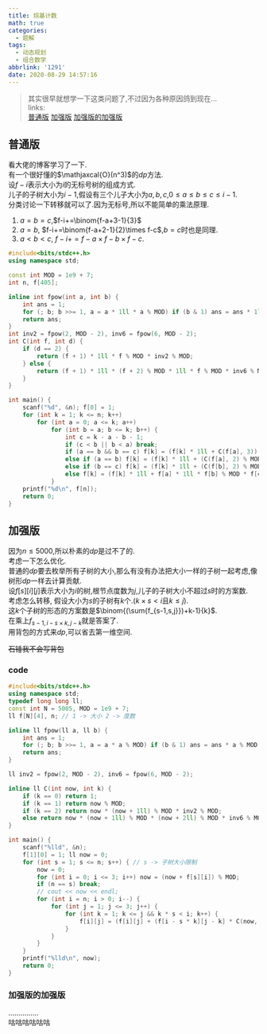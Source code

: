 ```yaml
---
title: 烷基计数
math: true
categories:
  - 题解
tags:
  - 动态规划
  - 组合数学
abbrlink: '1291'
date: 2020-08-29 14:57:16
---
```



>其实很早就想学一下这类问题了,不过因为各种原因鸽到现在...  
links:  
 [普通版](https://loj.ac/problem/6185)  [加强版](https://loj.ac/problem/6269)  [加强版的加强版](https://loj.ac/problem/6538)  

## 普通版
看大佬的博客学习了一下.  
有一个很好懂的$\mathjaxcal{O}(n^3)$的$dp$方法.  
设$f-i$表示大小为$i$的无标号树的组成方式.  
儿子的子树大小为$i-1$,假设有三个儿子大小为$a,b,c$,$0\leq a\leq b\leq c\leq i-1$.  
分类讨论一下转移就可以了.因为无标号,所以不能简单的乘法原理.   
1. $a=b=c$,$f-i+=\binom{f-a+3-1}{3}$  
2. $a=b$, $f-i+=\binom{f-a+2-1}{2}\times f-c$,$b=c$时也是同理.  
3. $a < b < c$, $f-i+=f-a\times f-b \times f-c$.  

```cpp
#include<bits/stdc++.h>
using namespace std;

const int MOD = 1e9 + 7;
int n, f[405];

inline int fpow(int a, int b) {
    int ans = 1;
    for (; b; b >>= 1, a = a * 1ll * a % MOD) if (b & 1) ans = ans * 1ll * a % MOD;
    return ans;
}
int inv2 = fpow(2, MOD - 2), inv6 = fpow(6, MOD - 2);
int C(int f, int d) {
    if (d == 2) {
        return (f + 1) * 1ll * f % MOD * inv2 % MOD;
    } else {
        return (f + 1) * 1ll * (f + 2) % MOD * 1ll * f % MOD * inv6 % MOD;
    }
}

int main() {
    scanf("%d", &n); f[0] = 1;
    for (int k = 1; k <= n; k++)
        for (int a = 0; a <= k; a++)
            for (int b = a; b <= k; b++) {
                int c = k - a - b - 1;
                if (c < b || b < a) break;
                if (a == b && b == c) f[k] = (f[k] * 1ll + C(f[a], 3)) % MOD;
                else if (a == b) f[k] = (f[k] * 1ll + (C(f[a], 2) % MOD * 1ll * f[c] % MOD)) % MOD;
                else if (b == c) f[k] = (f[k] * 1ll + (C(f[b], 2) % MOD * 1ll * f[a] % MOD)) % MOD;
                else f[k] = (f[k] * 1ll + f[a] * 1ll * f[b] % MOD * f[c] % MOD) % MOD;
            }
    printf("%d\n", f[n]);
    return 0;
}
```

## 加强版
因为$n\leq 5000$,所以朴素的$dp$是过不了的.  
考虑一下怎么优化.  
普通的$dp$要去枚举所有子树的大小,那么有没有办法把大小一样的子树一起考虑,像树形$dp$一样去计算贡献.  
设$f[s][i][j]$表示大小为$i$的树,根节点度数为$j$,儿子的子树大小不超过$s$时的方案数.  
考虑怎么转移, 假设大小为$s$的子树有$k$个.($k\times s<i$且$k\leq j$).  
这$k$个子树的形态的方案数是$\binom{(\sum{f_{s-1,s,j}})+k-1}{k}$.  
在乘上$f_{s-1,i-s\times k,j-k}$就是答案了.  
用背包的方式来$dp$,可以省去第一维空间.  

~~石锤我不会写背包~~

### code
```cpp
#include<bits/stdc++.h>
using namespace std;
typedef long long ll;
const int N = 5005, MOD = 1e9 + 7;
ll f[N][4], n; // 1 -> 大小 2 -> 度数

inline ll fpow(ll a, ll b) {
    int ans = 1;
    for (; b; b >>= 1, a = a * a % MOD) if (b & 1) ans = ans * a % MOD;
    return ans;
}

ll inv2 = fpow(2, MOD - 2), inv6 = fpow(6, MOD - 2);

inline ll C(int now, int k) {
    if (k == 0) return 1;
    if (k == 1) return now % MOD;
    if (k == 2) return now * (now + 1ll) % MOD * inv2 % MOD;
    else return now * (now + 1ll) % MOD * (now + 2ll) % MOD * inv6 % MOD;
}

int main() {
    scanf("%lld", &n);
    f[1][0] = 1; ll now = 0;
    for (int s = 1; s <= n; s++) { // s -> 子树大小限制
        now = 0;
        for (int i = 0; i <= 3; i++) now = (now + f[s][i]) % MOD;
        if (n == s) break;
        // cout << now << endl;
        for (int i = n; i > 0; i--) {
            for (int j = 1; j <= 3; j++) {
                for (int k = 1; k <= j && k * s < i; k++) {
                    f[i][j] = (f[i][j] + (f[i - s * k][j - k] * C(now, k) % MOD)) % MOD;
                }
            }
        }
    }
    printf("%lld\n", now);
    return 0;
}
```

### 加强版的加强版
...............  
咕咕咕咕咕咕